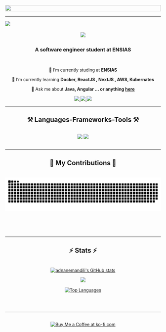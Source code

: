 <img src="https://media.giphy.com/media/l3V0megwbBeETMgZa/giphy.gif" width="100%" height="50%">

<br/>
<hr/>

<img align="left" src="https://visitor-badge.laobi.icu/badge?page_id=adnanemandili.adnanemandili" />

<h1 align="center">
    <img src="https://readme-typing-svg.herokuapp.com/?font=Righteous&size=35&center=true&vCenter=true&width=500&height=70&duration=4000&lines=Hi+There!+👋;+I'm+Adnane+Mandili!;" />
</h1>

<h3 align="center">A software engineer student at ENSIAS </h3>

<br/>

<div align="center">
 
 🔭 I’m currently studing at **ENSIAS**
 
 🌱 I’m currently learning **Docker, ReactJS , NextJS , AWS, Kubernates**

💬 Ask me about **Java, Angular ... or anything [here](https://github.com/adnanemandili)**


 </div>
 
<div align="center"> 
  <a href="mailto:adnanemandili@gmail.com">
    <img src="https://img.shields.io/badge/Gmail-333333?style=for-the-badge&logo=gmail&logoColor=red" />
  </a>
  <a href="https://linkedin.com/in/adnane-mandili-12997b251" target="_blank">
    <img src="https://img.shields.io/badge/LinkedIn-0077B5?style=for-the-badge&logo=linkedin&logoColor=white" target="_blank" />
  </a>
  <a href="https://adnanemandili.github.io" target="_blank">
     <img src="https://img.shields.io/badge/Portfolio-FF5722?style=for-the-badge&logo=todoist&logoColor=white" target="_blank" /> <!-- sqlite, safari, google-chrome are other good icon options -->
  </a>
</div>

 <hr/>
 
<h2 align="center">⚒️ Languages-Frameworks-Tools ⚒️</h2>
<br/>
<div align="center">
    <img src="https://skillicons.dev/icons?i=react,bootstrap,html,css,tailwind,git,angular,threejs,vite,nextjs" />
    <img src="https://skillicons.dev/icons?i=python,javascript,typescript,c,java,mysql,flask,postgres,spring,postman" /><br>
</div>

<br/>
<hr/>

<div align="center">
  <h2>🐍 My Contributions 🐍</h2>
  <br>
  <img alt="snake eating my contributions" src="https://raw.githubusercontent.com/adnanemandili/adnanemandili/output/github-contribution-grid-snake.svg" />
  
  <br/><br/><br/>
</div>

<hr/>

<h2 align="center">⚡ Stats ⚡</h2>
<br>
<div align=center>
  <a href="http://www.github.com/adnanemandili"><img src="https://github-readme-stats.vercel.app/api?username=adnanemandili&show_icons=true&hide=&count_private=true&title_color=0891b2&text_color=10b981&icon_color=3382ed&bg_color=0f172a&hide_border=true&show_icons=true" alt="adnanemandili's GitHub stats" /></a>

<a href="http://www.github.com/adnanemandili"><img src="https://github-readme-streak-stats.herokuapp.com/?user=adnanemandili&stroke=10b981&background=0f172a&ring=0891b2&fire=0891b2&currStreakNum=10b981&currStreakLabel=0891b2&sideNums=10b981&sideLabels=10b981&dates=10b981&hide_border=true" /></a>

<a href="https://github.com/adnanemandili" align="left"><img src="https://github-readme-stats.vercel.app/api/top-langs/?username=adnanemandili&langs_count=10&title_color=0891b2&text_color=10b981&icon_color=3382ed&bg_color=0f172a&hide_border=true&locale=en&custom_title=Top%20%Languages" alt="Top Languages" /></a>
</div>

<br/><br/>

<hr/>

<br/>

<div align="center">
<a href='https://ko-fi.com/adnanemandili' target='_blank'><img height='64' style='border:0px;height:64px;' src='https://storage.ko-fi.com/cdn/kofi1.png?v=3' border='0' alt='Buy Me a Coffee at ko-fi.com' /></a>
</div>

<br/>
